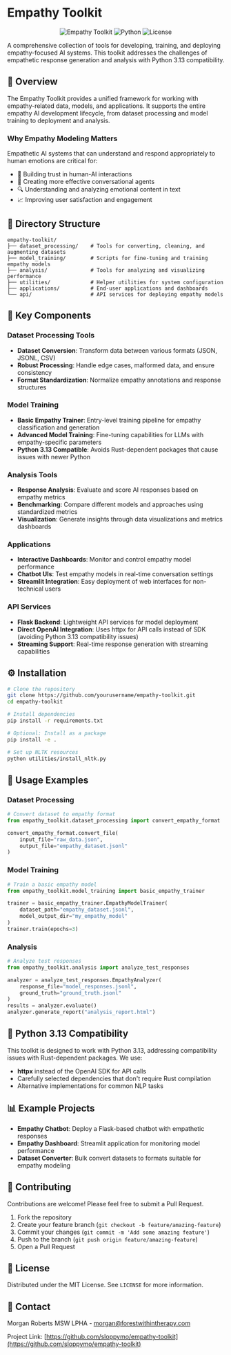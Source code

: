 # Empathy Toolkit

<div align="center">

![Empathy Toolkit](https://img.shields.io/badge/Empathy-Toolkit-brightgreen)
![Python](https://img.shields.io/badge/Python-3.13_Compatible-blue)
![License](https://img.shields.io/badge/License-MIT-yellow)

</div>

A comprehensive collection of tools for developing, training, and deploying empathy-focused AI systems. This toolkit addresses the challenges of empathetic response generation and analysis with Python 3.13 compatibility.

## 🧠 Overview

The Empathy Toolkit provides a unified framework for working with empathy-related data, models, and applications. It supports the entire empathy AI development lifecycle, from dataset processing and model training to deployment and analysis.

### Why Empathy Modeling Matters

Empathetic AI systems that can understand and respond appropriately to human emotions are critical for:
- 🤝 Building trust in human-AI interactions
- 🎯 Creating more effective conversational agents
- 🔍 Understanding and analyzing emotional content in text
- 📈 Improving user satisfaction and engagement

## 📁 Directory Structure

```
empathy-toolkit/
├── dataset_processing/    # Tools for converting, cleaning, and augmenting datasets
├── model_training/        # Scripts for fine-tuning and training empathy models
├── analysis/              # Tools for analyzing and visualizing performance
├── utilities/             # Helper utilities for system configuration
├── applications/          # End-user applications and dashboards
└── api/                   # API services for deploying empathy models
```

## 🚀 Key Components

### Dataset Processing Tools
- **Dataset Conversion**: Transform data between various formats (JSON, JSONL, CSV)
- **Robust Processing**: Handle edge cases, malformed data, and ensure consistency
- **Format Standardization**: Normalize empathy annotations and response structures

### Model Training
- **Basic Empathy Trainer**: Entry-level training pipeline for empathy classification and generation
- **Advanced Model Training**: Fine-tuning capabilities for LLMs with empathy-specific parameters
- **Python 3.13 Compatible**: Avoids Rust-dependent packages that cause issues with newer Python

### Analysis Tools
- **Response Analysis**: Evaluate and score AI responses based on empathy metrics
- **Benchmarking**: Compare different models and approaches using standardized metrics
- **Visualization**: Generate insights through data visualizations and metrics dashboards

### Applications
- **Interactive Dashboards**: Monitor and control empathy model performance
- **Chatbot UIs**: Test empathy models in real-time conversation settings
- **Streamlit Integration**: Easy deployment of web interfaces for non-technical users

### API Services
- **Flask Backend**: Lightweight API services for model deployment
- **Direct OpenAI Integration**: Uses httpx for API calls instead of SDK (avoiding Python 3.13 compatibility issues)
- **Streaming Support**: Real-time response generation with streaming capabilities

## ⚙️ Installation

```bash
# Clone the repository
git clone https://github.com/yourusername/empathy-toolkit.git
cd empathy-toolkit

# Install dependencies
pip install -r requirements.txt

# Optional: Install as a package
pip install -e .

# Set up NLTK resources
python utilities/install_nltk.py
```

## 🔧 Usage Examples

### Dataset Processing
```python
# Convert dataset to empathy format
from empathy_toolkit.dataset_processing import convert_empathy_format

convert_empathy_format.convert_file(
    input_file="raw_data.json", 
    output_file="empathy_dataset.jsonl"
)
```

### Model Training
```python
# Train a basic empathy model
from empathy_toolkit.model_training import basic_empathy_trainer

trainer = basic_empathy_trainer.EmpathyModelTrainer(
    dataset_path="empathy_dataset.jsonl",
    model_output_dir="my_empathy_model"
)
trainer.train(epochs=3)
```

### Analysis
```python
# Analyze test responses
from empathy_toolkit.analysis import analyze_test_responses

analyzer = analyze_test_responses.EmpathyAnalyzer(
    response_file="model_responses.jsonl",
    ground_truth="ground_truth.jsonl"
)
results = analyzer.evaluate()
analyzer.generate_report("analysis_report.html")
```

## 🧪 Python 3.13 Compatibility

This toolkit is designed to work with Python 3.13, addressing compatibility issues with Rust-dependent packages. We use:

- **httpx** instead of the OpenAI SDK for API calls
- Carefully selected dependencies that don't require Rust compilation
- Alternative implementations for common NLP tasks

## 📊 Example Projects

- **Empathy Chatbot**: Deploy a Flask-based chatbot with empathetic responses
- **Empathy Dashboard**: Streamlit application for monitoring model performance
- **Dataset Converter**: Bulk convert datasets to formats suitable for empathy modeling

## 🤝 Contributing

Contributions are welcome! Please feel free to submit a Pull Request.

1. Fork the repository
2. Create your feature branch (`git checkout -b feature/amazing-feature`)
3. Commit your changes (`git commit -m 'Add some amazing feature'`)
4. Push to the branch (`git push origin feature/amazing-feature`)
5. Open a Pull Request

## 📜 License

Distributed under the MIT License. See `LICENSE` for more information.

## 📧 Contact

Morgan Roberts MSW LPHA - morgan@forestwithintherapy.com

Project Link: [https://github.com/sloppymo/empathy-toolkit](https://github.com/sloppymo/empathy-toolkit)

